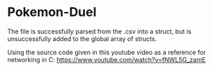 # Pokemon-Duel

The file is successfully parsed from the .csv into a struct, but is unsuccessfully added to the global array of structs.

Using the source code given in this youtube video as a reference for networking in C:
https://www.youtube.com/watch?v=fNWL5G_zamE
